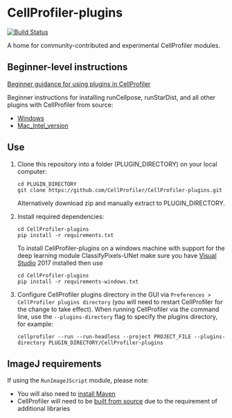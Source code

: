 CellProfiler-plugins
====================
[![Build Status](https://travis-ci.org/CellProfiler/CellProfiler-plugins.svg?branch=master)](https://travis-ci.org/CellProfiler/CellProfiler-plugins)

A home for community-contributed and experimental CellProfiler modules. 

## Beginner-level instructions
[Beginner guidance for using plugins in CellProfiler](https://github.com/CellProfiler/CellProfiler/blob/master/cellprofiler/data/help/other_plugins.rst) 

Beginner instructions for installing runCellpose, runStarDist, and all other plugins with CellProfiler from source: 
* [Windows](https://github.com/CellProfiler/CellProfiler-plugins/blob/master/Instructions/Install_environment_instructions_windows.pdf) 
* [Mac_Intel_version](https://github.com/CellProfiler/CellProfiler-plugins/blob/master/Instructions/Install_environment_instructions_mac.pdf)


## Use
1. Clone this repository into a folder (PLUGIN_DIRECTORY) on your local computer:
    ```
    cd PLUGIN_DIRECTORY
    git clone https://github.com/CellProfiler/CellProfiler-plugins.git
    ```
    
    Alternatively download zip and manually extract to PLUGIN_DIRECTORY.

1. Install required dependencies:
	```
	cd CellProfiler-plugins
	pip install -r requirements.txt
	```

    To install CellProfiler-plugins on a windows machine with support for the deep learning module ClassifyPixels-UNet make sure you have [Visual Studio](https://support.microsoft.com/help/2977003/the-latest-supported-visual-c-downloads) 2017 installed then use
    ```
    cd CellProfiler-plugins
    pip install -r requirements-windows.txt
    ```

1. Configure CellProfiler plugins directory in the GUI via `Preferences > CellProfiler plugins directory` (you will need to restart CellProfiler for the change to take effect). When running CellProfiler via the command line, use the `--plugins-directory` flag to specify the plugins directory, for example:
    ```
    cellprofiler --run --run-headless --project PROJECT_FILE --plugins-directory PLUGIN_DIRECTORY/CellProfiler-plugins
    ```

## ImageJ requirements

 If using the `RunImageJScript` module, please note:
 * You will also need to [install Maven](https://github.com/imagej/pyimagej/blob/master/doc/Install.md#installing-via-pip)
 * CellProfiler will need to be [built from source](https://github.com/CellProfiler/CellProfiler/blob/master/cellprofiler/data/help/other_plugins.rst) due to the requirement of additional libraries
